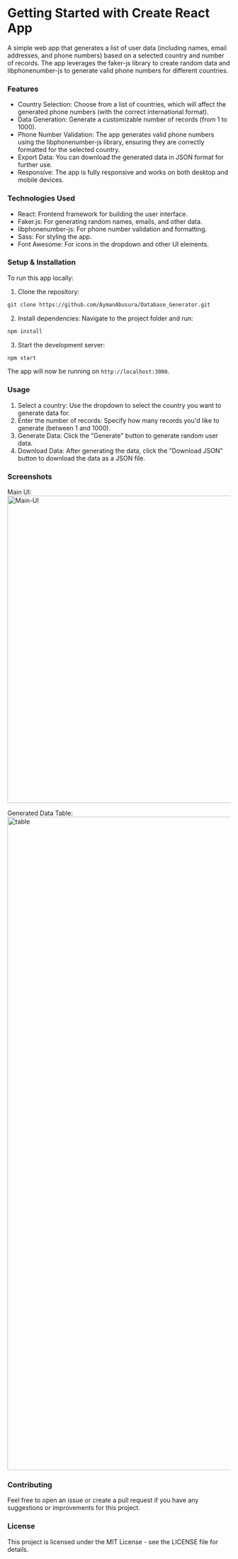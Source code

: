 # Getting Started with Create React App

A simple web app that generates a list of user data (including names, email addresses, and phone numbers) based on a selected country and number of records. The app leverages the faker-js library to create random data and libphonenumber-js to generate valid phone numbers for different countries.

### Features
* Country Selection: Choose from a list of countries, which will affect the generated phone numbers (with the correct international format).
* Data Generation: Generate a customizable number of records (from 1 to 1000).
* Phone Number Validation: The app generates valid phone numbers using the libphonenumber-js library, ensuring they are correctly formatted for the selected country.
* Export Data: You can download the generated data in JSON format for further use.
* Responsive: The app is fully responsive and works on both desktop and mobile devices.

### Technologies Used
* React: Frontend framework for building the user interface.
* Faker.js: For generating random names, emails, and other data.
* libphonenumber-js: For phone number validation and formatting.
* Sass: For styling the app.
* Font Awesome: For icons in the dropdown and other UI elements.

### Setup & Installation
To run this app locally:

1. Clone the repository:
```markdown
git clone https://github.com/AymanAbusura/Database_Generator.git
```

2. Install dependencies:
Navigate to the project folder and run:
```markdown
npm install
```

3. Start the development server:
```markdown
npm start
```
The app will now be running on `http://localhost:3000`.

### Usage
1. Select a country: Use the dropdown to select the country you want to generate data for.
2. Enter the number of records: Specify how many records you'd like to generate (between 1 and 1000).
3. Generate Data: Click the "Generate" button to generate random user data.
4. Download Data: After generating the data, click the "Download JSON" button to download the data as a JSON file.

### Screenshots
Main UI:
<img width="692" alt="Main-UI" src="https://github.com/user-attachments/assets/83eadafd-1303-48dd-b16f-51a523c23134">

Generated Data Table:
<img width="1471" alt="table" src="https://github.com/user-attachments/assets/c6ccbeee-74f4-4c8f-af65-2a88d3057cce">

### Contributing
Feel free to open an issue or create a pull request if you have any suggestions or improvements for this project.

### License
This project is licensed under the MIT License - see the LICENSE file for details.